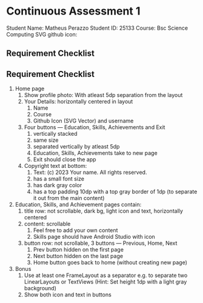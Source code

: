 # Continuous Assessment 1

Student Name: Matheus Perazzo
Student ID: 25133
Course: Bsc Science Computing
SVG github icon: 


## Requirement Checklist

## Requirement Checklist

1. Home page
    1. Show profile photo: With atleast 5dp separation from the layout
    2. Your Details: horizontally centered in layout
        1. Name
        2. Course
        3. Github Icon (SVG Vector) and username
    3. Four buttons — Education, Skills, Achievements and Exit
        1. vertically stacked
        2. same size
        3. separated vertically by atleast 5dp
        4. Education, Skills, Achievements take to new page
        5. Exit should close the app
    4. Copyright text at bottom:
        1. Text: (c) 2023 Your name. All rights reserved.
        2. has a small font size
        3. has dark gray color
        4. has a top padding 10dp with a top gray border of 1dp (to separate it out from the main content)
2. Education, Skills, and Achievement pages contain:
    1. title row: not scrollable, dark bg, light icon and text, horizontally centered
    2. content: scrollable
        1. Feel free to add your own content
        2. Skills page should have Android Studio with icon
    3. button row: not scrollable, 3 buttons — Previous, Home, Next
        1. Prev button hidden on the first page
        2. Next button hidden on the last page
        3. Home button goes back to home (without creating new page)
3. Bonus
    1. Use at least one FrameLayout as a separator e.g. to separate two LinearLayouts or TextViews (Hint: Set height 1dp with a light gray background)
    2. Show both icon and text in buttons